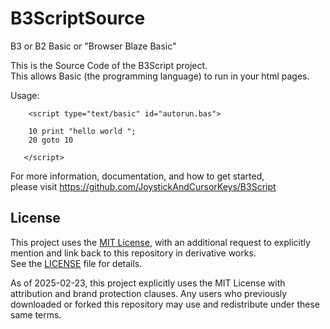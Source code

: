# B3ScriptSource
B3 or B2 Basic or "Browser Blaze Basic"  

This is the Source Code of the B3Script project.  
This allows Basic (the programming language) to run in your html pages.  
  
Usage:   
```
    <script type="text/basic" id="autorun.bas">

    10 print "hello world "; 
    20 goto 10
    
   </script>
```

For more information, documentation, and how to get started,   
please visit https://github.com/JoystickAndCursorKeys/B3Script  


## License

This project uses the [MIT License](LICENSE), with an additional request to explicitly mention and link back to this repository in derivative works.  
See the [LICENSE](LICENSE) file for details.

As of 2025-02-23, this project explicitly uses the MIT License with attribution and brand protection clauses. Any users who previously downloaded or forked this repository may use and redistribute under these same terms.



